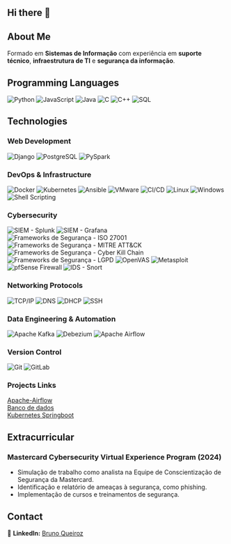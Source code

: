 ## Hi there 👋

## About Me

Formado em **Sistemas de Informação** com experiência em **suporte técnico**, **infraestrutura de TI** e **segurança da informação**.

## Programming Languages

![Python](https://img.shields.io/badge/-Python-000?&logo=Python)
![JavaScript](https://img.shields.io/badge/-JavaScript-000?&logo=JavaScript)
![Java](https://img.shields.io/badge/-Java-000?&logo=Java)
![C](https://img.shields.io/badge/-C-000?&logo=C)
![C++](https://img.shields.io/badge/-C++-000?&logo=c%2b%2b&logoColor=00599C)
![SQL](https://img.shields.io/badge/-SQL-000?&logo=MySQL)

## Technologies

### Web Development

![Django](https://img.shields.io/badge/-Django-000?&logo=Django)
![PostgreSQL](https://img.shields.io/badge/-PostgreSQL-000?&logo=PostgreSQL)
![PySpark](https://img.shields.io/badge/-PySpark-000?&logo=Apache-Spark)

### DevOps & Infrastructure

![Docker](https://img.shields.io/badge/-Docker-000?&logo=Docker)
![Kubernetes](https://img.shields.io/badge/-Kubernetes-000?&logo=Kubernetes)
![Ansible](https://img.shields.io/badge/-Ansible-000?&logo=Ansible)
![VMware](https://img.shields.io/badge/-VMware-000?&logo=VMware)
![CI/CD](https://img.shields.io/badge/-CI/CD-000?&logo=DevOps)
![Linux](https://img.shields.io/badge/-Linux-000?&logo=Linux)
![Windows](https://img.shields.io/badge/-Windows-000?&logo=Windows)
![Shell Scripting](https://img.shields.io/badge/-Shell%20Scripting-000?&logo=GNUBash)

### Cybersecurity

![SIEM - Splunk](https://img.shields.io/badge/-Splunk-000?&logo=Splunk)
![SIEM - Grafana](https://img.shields.io/badge/-Grafana-000?&logo=Grafana)
![Frameworks de Segurança - ISO 27001](https://img.shields.io/badge/-ISO%2027001-000?&logo=Security)
![Frameworks de Segurança - MITRE ATT&CK](https://img.shields.io/badge/-MITRE%20ATT&CK-000?&logo=Security)
![Frameworks de Segurança - Cyber Kill Chain](https://img.shields.io/badge/-Cyber%20Kill%20Chain-000?&logo=Security)
![Frameworks de Segurança - LGPD](https://img.shields.io/badge/-LGPD-000?&logo=Security)
![OpenVAS](https://img.shields.io/badge/-OpenVAS-000?&logo=Security)
![Metasploit](https://img.shields.io/badge/-Metasploit-000?&logo=Security)
![pfSense Firewall](https://img.shields.io/badge/-pfSense-000?&logo=Security)
![IDS - Snort](https://img.shields.io/badge/-Snort-000?&logo=Security)

### Networking Protocols

![TCP/IP](https://img.shields.io/badge/-TCP/IP-000?&logo=Network)
![DNS](https://img.shields.io/badge/-DNS-000?&logo=Network)
![DHCP](https://img.shields.io/badge/-DHCP-000?&logo=Network)
![SSH](https://img.shields.io/badge/-SSH-000?&logo=Network)

### Data Engineering & Automation

![Apache Kafka](https://img.shields.io/badge/-Apache%20Kafka-000?&logo=Apache-Kafka)
![Debezium](https://img.shields.io/badge/-Debezium-000?&logo=Data-Integration)
![Apache Airflow](https://img.shields.io/badge/-Apache%20Airflow-000?&logo=Apache-Airflow)

### Version Control

![Git](https://img.shields.io/badge/-Git-000?&logo=Git)
![GitLab](https://img.shields.io/badge/-GitLab-000?&logo=GitLab)

### Projects Links

[Apache-Airflow](https://github.com/wtnhrr/Apache-Airflow/) \
[Banco de dados](https://github.com/wtnhrr/-BD-Gerenciamento-de-ativos-de-seguranca) \
[Kubernetes Springboot](https://github.com/wtnhrr/Kubernetes-Spring-Boot-Application-Deployment/tree/main)


## Extracurricular
### Mastercard Cybersecurity Virtual Experience Program (2024)
- Simulação de trabalho como analista na Equipe de Conscientização de Segurança da Mastercard.
- Identificação e relatório de ameaças à segurança, como phishing.
- Implementação de cursos e treinamentos de segurança.

## Contact
🔗 **LinkedIn:** [Bruno Queiroz](https://www.linkedin.com/in/bruno-queiroz-50417a192/)  
